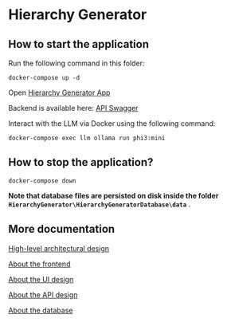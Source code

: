 # Hierarchy Generator

## How to start the application

Run the following command in this folder:

    docker-compose up -d

Open [Hierarchy Generator App](http://localhost:8080)

Backend is available here: [API Swagger](http://localhost:1337/swagger/index.html)

Interact with the LLM via Docker using the following command:

    docker-compose exec llm ollama run phi3:mini

## How to stop the application?

    docker-compose down

**Note that database files are persisted on disk inside the folder `HierarchyGenerator\HierarchyGeneratorDatabase\data`** .

## More documentation

[High-level architectural design](./documentation/high-level-arch-design/README.md)

[About the frontend](./HierarchyGeneratorClient/README.md)

[About the UI design](./documentation/ui-design/README.md)

[About the API design](./documentation/api-design/README.md)

[About the database](./HierarchyGeneratorDatabase/README.md)